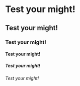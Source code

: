 # Test your might!
## Test your might!
### Test your might!
#### Test your might!
##### Test your might!
###### Test your might!
